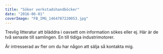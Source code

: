 ```yaml
---
title: "Söker verkstadshandböcker"
date: "2016-06-01"
coverImage: "FB_IMG_1464787220053.jpg"
---
```


Trevlig litteratur att bläddra i oavsett om information sökes eller ej. Här är de två senaste till samlingen. En till tidiga industrimotorer.

Är intresserad av fler om du har någon att sälja så kontakta mig.
